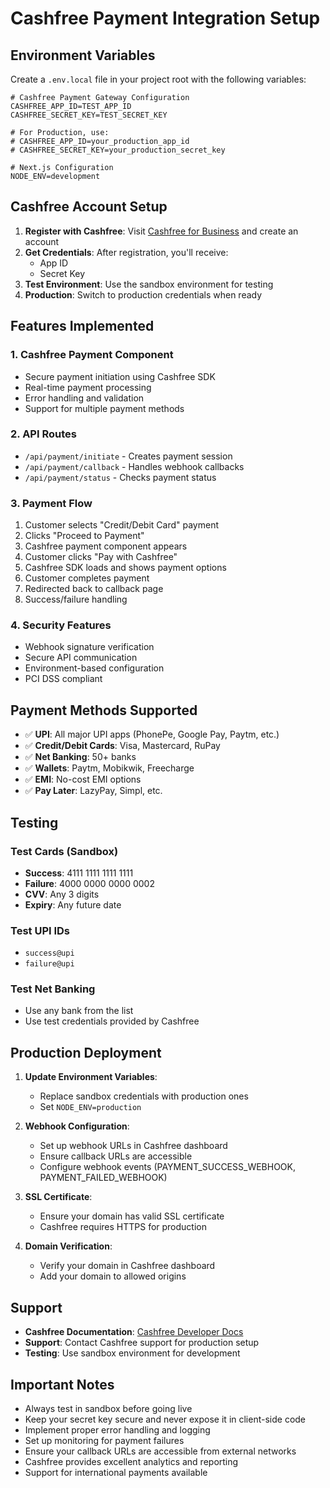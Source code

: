 # Cashfree Payment Integration Setup

## Environment Variables

Create a `.env.local` file in your project root with the following variables:

```env
# Cashfree Payment Gateway Configuration
CASHFREE_APP_ID=TEST_APP_ID
CASHFREE_SECRET_KEY=TEST_SECRET_KEY

# For Production, use:
# CASHFREE_APP_ID=your_production_app_id
# CASHFREE_SECRET_KEY=your_production_secret_key

# Next.js Configuration
NODE_ENV=development
```

## Cashfree Account Setup

1. **Register with Cashfree**: Visit [Cashfree for Business](https://merchant.cashfree.com/) and create an account
2. **Get Credentials**: After registration, you'll receive:
   - App ID
   - Secret Key
3. **Test Environment**: Use the sandbox environment for testing
4. **Production**: Switch to production credentials when ready

## Features Implemented

### 1. Cashfree Payment Component
- Secure payment initiation using Cashfree SDK
- Real-time payment processing
- Error handling and validation
- Support for multiple payment methods

### 2. API Routes
- `/api/payment/initiate` - Creates payment session
- `/api/payment/callback` - Handles webhook callbacks
- `/api/payment/status` - Checks payment status

### 3. Payment Flow
1. Customer selects "Credit/Debit Card" payment
2. Clicks "Proceed to Payment"
3. Cashfree payment component appears
4. Customer clicks "Pay with Cashfree"
5. Cashfree SDK loads and shows payment options
6. Customer completes payment
7. Redirected back to callback page
8. Success/failure handling

### 4. Security Features
- Webhook signature verification
- Secure API communication
- Environment-based configuration
- PCI DSS compliant

## Payment Methods Supported

- ✅ **UPI**: All major UPI apps (PhonePe, Google Pay, Paytm, etc.)
- ✅ **Credit/Debit Cards**: Visa, Mastercard, RuPay
- ✅ **Net Banking**: 50+ banks
- ✅ **Wallets**: Paytm, Mobikwik, Freecharge
- ✅ **EMI**: No-cost EMI options
- ✅ **Pay Later**: LazyPay, Simpl, etc.

## Testing

### Test Cards (Sandbox)
- **Success**: 4111 1111 1111 1111
- **Failure**: 4000 0000 0000 0002
- **CVV**: Any 3 digits
- **Expiry**: Any future date

### Test UPI IDs
- `success@upi`
- `failure@upi`

### Test Net Banking
- Use any bank from the list
- Use test credentials provided by Cashfree

## Production Deployment

1. **Update Environment Variables**:
   - Replace sandbox credentials with production ones
   - Set `NODE_ENV=production`

2. **Webhook Configuration**:
   - Set up webhook URLs in Cashfree dashboard
   - Ensure callback URLs are accessible
   - Configure webhook events (PAYMENT_SUCCESS_WEBHOOK, PAYMENT_FAILED_WEBHOOK)

3. **SSL Certificate**:
   - Ensure your domain has valid SSL certificate
   - Cashfree requires HTTPS for production

4. **Domain Verification**:
   - Verify your domain in Cashfree dashboard
   - Add your domain to allowed origins

## Support

- **Cashfree Documentation**: [Cashfree Developer Docs](https://docs.cashfree.com/)
- **Support**: Contact Cashfree support for production setup
- **Testing**: Use sandbox environment for development

## Important Notes

- Always test in sandbox before going live
- Keep your secret key secure and never expose it in client-side code
- Implement proper error handling and logging
- Set up monitoring for payment failures
- Ensure your callback URLs are accessible from external networks
- Cashfree provides excellent analytics and reporting
- Support for international payments available
